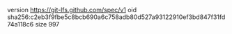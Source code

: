 version https://git-lfs.github.com/spec/v1
oid sha256:c2eb3f9fbe5c8bcb690a6c758adb80d527a93122910ef3bd847f31fd74a118c6
size 997
